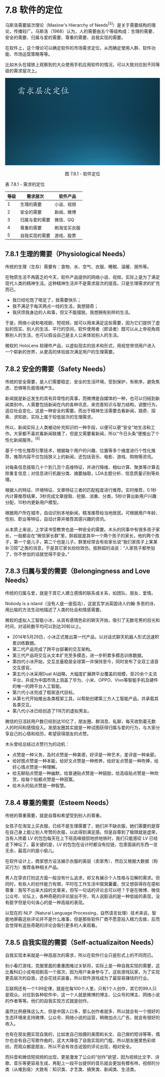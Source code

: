 # 7.8 软件的定位

马斯洛需要层次理论（Maslow's Hierarchy of Needs$^{[5]}$）是关于需要结构的理论，传播较广。马斯洛（1968）认为，人的需要由五个等级构成：生理的需要、安全的需要、归属与爱的需要、尊重的需要、自我实现的需要。

在软件上，这个理论可以确定软件的市场需求定位，从而确定使用人群、软件功能、市场运营策略等等。

比如木头在城铁上观察到的大众使用手机应用软件的情况，可以大致对应到不同等级的需求层次上。

<div align="center">
<img src="Images/Slide25.JPG"/>

图 7.8.1 - 软件定位
</div>

表 7.8.1 - 需求的定位

|等级|需求层次|软件产品|
|--|--|--|
|1|生理的需要|小说、视频|
|2|安全的需要|新闻、微博|
|3|归属与爱的需要|微信、QQ|
|4|尊重的需要|刷淘宝买衣服|
|5|自我实现的需要|游戏、股票|


## 7.8.1 生理的需要（Physiological Needs）

传统的生理（生存）需要有：食物、水、空气、衣服、睡眠、温暖、居所等。

在物质生活不再匮乏的今天，软件产品提供的网络小说、视频，实际上是为了满足现代人类的精神生活。这种精神生活并不是需求层次的提高，只是生理需求的扩充而已。

- 我已经吃饱了喝足了，我需要快乐；
- 我不满足于每天两点一线的生活，我想猎奇；
- 我厌烦我身边的人和事，但又不能摆脱，我想拥有别样的生活。

于是，网络小说和电视剧、短视频，就可以用来满足这些需要，因为它们提供了虚拟的现实、别人的生活、平行的空间，软件使用者（即读者）既可以从上帝视角观察别人的生活，也可以假设自己是主人公来体验别人的生活。

微软的 HoloLens 软硬件产品，以虚拟现实的技术和形式，用视觉带领用户进入一个崭新的世界，从更高的体验层次满足用户的生理需要。

## 7.8.2 安全的需要（Safety Needs）

传统的安全需要，是人们需要稳定、安全的生活环境，受到保护，有秩序，避免焦虑、恐惧等负面情绪产生。

新闻就是新近发生的具有异常性的真事，而微博是自媒体的一种，也可以归结到新闻类别中。人需要包括新闻在内的各种讯息，来完善知识与智力结构，调整行为，适应社会变化，这是一种安全的需要。而出于精神生活需要去看新闻，猎奇、探索、求知欲，实际上属于较低层次的生理需求。

所以，新闻实际上人类被动补充知识的一种手段，以便可以更“安全”地生活和工作。大家都不喜欢看新闻联播了，但是又需要看新闻，所以“今日头条”便推出了个性化新闻服务。$^{[6]}$

基于个性化推荐引擎技术，根据每个用户的兴趣、位置等多个维度进行个性化推荐，推荐内容不仅包括狭义上的新闻，还包括音乐、电影、游戏、购物等资讯。

对每条信息提取几十个到几百个高维特征，并进行降维、相似计算、聚类等计算去除重复信息；对信息进行机器分类、摘要抽取，LDA主题分析、信息质量识别等处理。

根据人的特征、环境特征、文章特征三者的匹配程度进行推荐。实时推荐，0.1秒内计算推荐结果，3秒完成文章提取、挖掘、消重、分类，5秒计算出新用户兴趣分配，10秒内更新用户模型。

根据用户所在城市，自动识别本地新闻，精准推荐给当地居民。可根据用户年龄、性别、职业等特征，自动计算并推荐其感兴趣的资讯。

从本质上来说，上学读书受教育也是一种安全的需要。木头的同事中有很多孩子家长，一般都会在“微信家长群”里，胖超就是其中一个两个孩子的家长，他的两个孩子，第一个是儿子，第二个也是儿子。群里经常会有些家长说“我们家孩子上某某补习班”之类的消息，于是其它家长纷纷效仿。按胖超的话说：“人家孩子都参加了，你不参加的话就觉得不安全。”

## 7.8.3 归属与爱的需要（Belongingness and Love Needs）

传统的归属与爱，就是于其它人建立感情的联系或关系，如团队、朋友、爱情。

Nobody is a island（没有人是一座孤岛），这是玄学派英国诗人约翰$\cdot$多恩的诗，用比喻的方法生动地描述了人类的社会和情感需要。

微软的虚拟人工智能小冰，从具有感情色彩的聊天开始，吸引了无数宅男的目光和时间，对话轮数平均可以到达30轮以上。
- 2014年5月29日，小冰正式推出第一代产品，以对话式聊天机器人形式迅速积累训练数据。
- 第二代产品完成了跨平台部署的交互架构。
- 第三代产品将交互从文本扩充至多模态，进一步积累多模态训练数据。
- 第四代小冰开始，交互总量稳居全球第一并保持至今，同时发布了全双工语音交互感官。
- 第五代小冰采用Dual AI战略，大幅度扩展跨平台覆盖的规模，至20余个主流平台，并成为中国市场上涵盖了华为、小米、OPPO、Vivo等智能手机及硬件的唯一的跨平台人工智能。
- 第六代小冰完成了框架迭代目标。
- 从第七代开始推出各类框架工具，以帮助创建第三方人工智能产品，并承载其各类交互。
- 第八代小冰已经创造了118万的虚拟男友。

微信的日活跃用户数已经到达10亿了，朋友圈、群消息、私聊，每天收割着无数人的时间和感情投入。发朋友圈其实就是一种试图获得归属与爱的行为，与大家分享自己的心情和经历，希望获得朋友的点赞。

木头曾经总结过点赞行为的动机：

- 点赞是一种义务，及时点赞是一种美德，好评是一种艺术，差评是一种亲密。
- 给好图点赞是一种本能，给好文点赞是一种修养，给好友点赞是一种吹捧，给好心情点赞是一种理解。
- 给无聊贴点赞是一种幽默，给普通贴点赞是一种鼓励，给高级贴点赞是一种欣赏，给每个贴都点赞是一种寂寞。
- 给木头的贴点赞是一种智慧。

## 7.8.4 尊重的需要（Esteem Needs）

传统的尊重需要，就是自尊和希望受到别人的尊重。

女孩子在淘宝上买衣服，已经不是生理需要了，她们并不缺衣服，她们需要的是穿在自己身上能让别人夸赞的衣服，以此得到满足感。但是自尊到了极限就是虚荣，当有人挎着 LV 的包包每天在上下班高峰狼狈地挤地铁时，我们只能感叹 LV 已经走下神坛了。最关键的是，LV 的包包在设计时都没有拉链，包里面装的东西一览无余，最高兴的是小偷儿。

在软件设计上，商家想方设法展示衣服的美丽（卖家秀），然后又根据大数据（购买行为）推荐各种相关产品。

男人在穿衣打扮这方面一般没有什么追求，却又有展示个人性格与见解的需求。但同时，有些人的创作能力有限，平时在工作生活中窝窝囊囊，但又想获得存在感和尊重：我写不出来大段的文章来，但写一句话的评论总可以吧？于是在微博、微信公众号、论坛上，各种奇葩的评论层出不穷，骂人说脏话的是一种低级的表现，没有脏字但是句句诛心的是一种高级的表现。

以现在的 NLP（Natural Language Processing，自然语言处理）技术来说，智能地屏蔽这些评论并不是什么难事，但是那些软件厂商不愿意投入精力去做，反而会觉得有这些奇葩的评论会吸引更多的人来观看。

## 7.8.5 自我实现的需要（Self-actualizaiton Needs）

自我实现本来就是一种高层次的需求，所以在软件行业只是形式上的不同而已。

别小看打游戏，克服里面的重重困难过关斩将，实际上是一种自我实现的需要，这比看科幻小说电视剧高一个层次，因为用户亲身参与了。这些游戏玩家，为了实现更高层次的自我，还会花钱买装备，所以软件游戏成为了最容易赚钱的行业。

互联网还有一个1:99定律，就是在每100个人里，只有1个人创作，其它的99人只是观众。对应到各种软件中，这一个人就是微博的博主、公众号的博主、网络小说的作者等等。他们的自我实现方式就是创作。

虽然比例悬殊这么大，但是中国人口多，那么创作者就多，所以就会有一个很好的生态环境来支持微博、公众号、网络小说的运营，稍微加点儿广告，就会有很好的收入。

也有在朋友圈实现自我的，比如发自己拍摄的美图和长文、自己做的短诗等等，偶尔也会有自己写歌作曲的，这大大降低了自我实现的门槛，所以朋友圈里色彩缤纷。而观众都是朋友，所以不会有攻击诋毁的评论出现，相对安全。

而抖音和微信短视频的出现，更是激发了公众的“创作”欲望，因为视频比文字、诗歌、音乐等更容易生成，再配上一段平台提供的音乐就会更加有模有样。视频的分类（从难到易）大致有：知识类、才艺类、搞笑类、新闻类、生活类。
